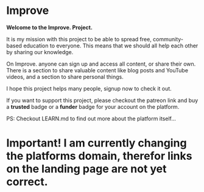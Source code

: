 # Improve
**Welcome to the Improve. Project.**

It is my mission with this project to be able to spread free, community-based education to everyone. This means that we should all help each other by sharing our knowledge.

On Improve. anyone can sign up and access all content, or share their own. There is a section to share valuable content like blog posts and YouTube videos, and a section to share personal things.

I hope this project helps many people, signup now to check it out. 

If you want to support this project, please checkout the patreon link and buy a **trusted** badge or a **funder** badge for your account on the platform.

PS: Checkout LEARN.md to find out more about the platform itself...

# Important! I am currently changing the platforms domain, therefor links on the landing page are not yet correct.
